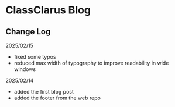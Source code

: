# ClassClarus Blog

## Change Log

2025/02/15

- fixed some typos
- reduced max width of typography to improve readability in wide windows

2025/02/14

- added the first blog post
- added the footer from the web repo
